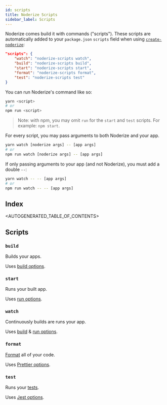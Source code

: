 ```yaml
---
id: scripts
title: Noderize Scripts
sidebar_label: Scripts
---
```


Noderize comes build it with commands ("scripts"). These scripts are automatically added to your `package.json` `scripts` field when using [`create-noderize`](create.md):

```json
"scripts": {
    "watch": "noderize-scripts watch",
    "build": "noderize-scripts build",
    "start": "noderize-scripts start",
    "format": "noderize-scripts format",
    "test": "noderize-scripts test"
}
```

You can run Noderize's command like so:

```bash
yarn <script>
# or
npm run <script>
```

> Note: with npm, you may omit `run` for the `start` and `test` scripts. For example: `npm start`.

For every script, you may pass arguments to both Noderize and your app.

```bash
yarn watch [noderize args] -- [app args]
# or
npm run watch [noderize args] -- [app args]
```

If only passing arguments to your app (and not Noderize), you must add a double `--`:

```bash
yarn watch -- -- [app args]
# or
npm run watch -- -- [app args]
```

## Index

<AUTOGENERATED_TABLE_OF_CONTENTS>

## Scripts

### `build`

Builds your apps.

Uses [build options](configuration-noderize.md#build-options).

### `start`

Runs your built app.

Uses [run options](configuration-noderize.md#run-options).

### `watch`

Continuously builds are runs your app.

Uses [build](configuration-noderize.md#build-options) & [run options](configuration-noderize.md#run-options).

### `format`

[Format](features-formatting.md) all of your code.

Uses [Prettier options](configuration-prettier.md).

### `test`

Runs your [tests](features-testing.md).

Uses [Jest options](configuration-jest.md).
